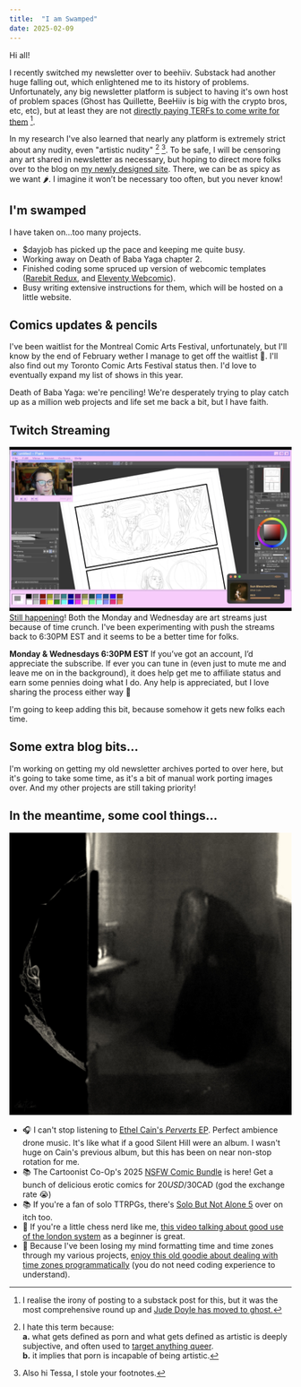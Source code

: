 ```yaml
---
title:  "I am Swamped"
date: 2025-02-09
---
```

Hi all!

I recently switched my newsletter over to beehiiv. Substack had another huge falling out, which enlightened me to its history of problems. Unfortunately, any big newsletter platform is subject to having it's own host of problem spaces (Ghost has Quillette, BeeHiiv is big with the crypto bros, etc, etc), but at least they are not [directly paying TERFs to come write for them](https://doyles.substack.com/p/in-queers-we-trust-all-others-pay) [^1].
<!-- excerpt -->

In my research I've also learned that nearly any platform is extremely strict about any nudity, even "artistic nudity" [^2] [^3]. To be safe, I will be censoring any art shared in newsletter as necessary, but hoping to direct more folks over to the blog on [my newly designed site](katedee.com). There, we can be as spicy as we want 🌶️. I imagine it won’t be necessary too often, but you never know!

## I'm swamped
I have taken on...too many projects. 
- $dayjob has picked up the pace and keeping me quite busy.
- Working away on Death of Baba Yaga chapter 2.
- Finished coding some spruced up version of webcomic templates ([Rarebit Redux](https://github.com/katedee/rarebit-redux), and [Eleventy Webcomic](https://github.com/katedee/eleventy-webcomic)).
- Busy writing extensive instructions for them, which will be hosted on a little website.

## Comics updates & pencils
I've been waitlist for the Montreal Comic Arts Festival, unfortunately, but I'll know by the end of February wether I manage to get off the waitlist 🤞. I'll also find out my Toronto Comic Arts Festival status then. I'd love to eventually expand my list of shows in this year.

Death of Baba Yaga: we're penciling! We're desperately trying to play catch up as a million web projects and life set me back a bit, but I have faith.

## Twitch Streaming
![working on comics....](/assets/blog/feb/twitch.png)
[Still happening](https://www.twitch.tv/thisiskatedee)! Both the Monday and Wednesday are art streams just because of time crunch. I've been experimenting with push the streams back to 6:30PM EST and it seems to be a better time for folks.

**Monday & Wednesdays 6:30PM EST**
If you’ve got an account, I’d appreciate the subscribe. If ever you can tune in (even just to mute me and leave me on in the background), it does help get me to affiliate status and earn some pennies doing what I do. Any help is appreciated, but I love sharing the process either way 🙂

I'm going to keep adding this bit, because somehow it gets new folks each time.

## Some extra blog bits...
I'm working on getting my old newsletter archives ported to over here, but it's going to take some time, as it's a bit of manual work porting images over. And my other projects are still taking priority!

## In the meantime, some cool things...
![cover for Ethel Cain's Perverts](/assets/blog/feb/perverts.png)
- 🎧 I can't stop listening to [Ethel Cain's _Perverts_ EP](https://ethelcain.ffm.to/perverts). Perfect ambience drone music. It's like what if a good Silent Hill were an album. I wasn't huge on Cain's previous album, but this has been on near non-stop rotation for me.
- 📚 The Cartoonist Co-Op's 2025 [NSFW Comic Bundle](https://itch.io/b/2848/the-cartoonist-co-op-nsfw-comics-bundle-2025) is here! Get a bunch of delicious erotic comics for $20USD/$30CAD (god the exchange rate 😭)
- 📚 If you're a fan of solo TTRPGs, there's [Solo But Not Alone 5](https://itch.io/b/2865/solo-but-not-alone-5) over on itch too.
- 🎥 If you're a little chess nerd like me, [this video talking about good use of the london system](https://www.youtube.com/watch?v=bcWy10RKTNw) as a beginner is great.
- 🎥 Because I've been losing my mind formatting time and time zones through my various projects, [enjoy this old goodie about dealing with time zones programmatically](https://www.youtube.com/watch?v=-5wpm-gesOY) (you do not need coding experience to understand).

[^1]: I realise the irony of posting to a substack post for this, but it was the most comprehensive round up and [Jude Doyle has moved to ghost.](https://jude-doyle.ghost.io/)

[^2]: I hate this term because:  
**a.** what gets defined as porn and what gets defined as artistic is deeply subjective, and often used to [target anything queer](https://www.eff.org/deeplinks/2021/08/how-lgbtq-content-censored-under-guise-sexually-explicit).  
**b.** it implies that porn is incapable of being artistic.

[^3]: Also hi Tessa, I stole your footnotes.

